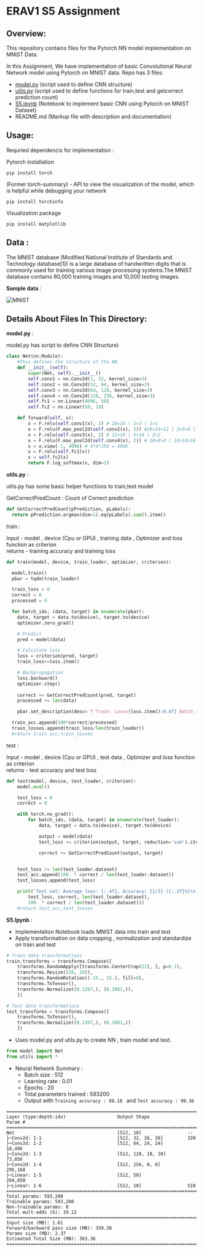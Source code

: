# ERAV1 S5 Assignment


## Overview:
This repository contains files for the Pytorch NN model implementation on MNIST Data.

In this Assignment, We have implementation of basic Convolutional Neural Network model using Pytorch on MNIST data.
Repo has 3 files: 
* [model.py](model.py) (script used to define CNN structure)
* [utils.py](utils.py) (script used to define functions for train,test and getcorrect prediction count)
* [S5.ipynb](S5.ipynb) (Notebook to implement basic CNN using Pytorch on MNIST Dataset)
* README.md (Markup file with description and documentation)

## Usage:

Requried dependencis for implementation :

Pytorch installation
```
pip install torch
```
(Former torch-summary) - API to view the visualization of the model, which is helpful while debugging your network
```
pip install torchinfo
```
Visualization package
```
pip install matplotlib
```

## Data :

The MNIST database (Modified National Institute of Standards and Technology database[1]) is a large database of handwritten digits that is commonly used for training various image processing systems.The MNIST database contains 60,000 training images and 10,000 testing images.

**Sample data** : 

![MNIST](https://upload.wikimedia.org/wikipedia/commons/f/f7/MnistExamplesModified.png)

## Details About Files In This Directory:

**model.py** :

model.py has script to define CNN Structure)

``` python
class Net(nn.Module):
    #This defines the structure of the NN.
    def __init__(self):
        super(Net, self).__init__()
        self.conv1 = nn.Conv2d(1, 32, kernel_size=3)
        self.conv2 = nn.Conv2d(32, 64, kernel_size=3)
        self.conv3 = nn.Conv2d(64, 128, kernel_size=3)
        self.conv4 = nn.Conv2d(128, 256, kernel_size=3)
        self.fc1 = nn.Linear(4096, 50)
        self.fc2 = nn.Linear(50, 10)

    def forward(self, x):
        x = F.relu(self.conv1(x), 2) # 28>26 | 1>3 | 1>1
        x = F.relu(F.max_pool2d(self.conv2(x), 2)) #26>24>12 | 3>5>6 | 1>1>2
        x = F.relu(self.conv3(x), 2) # 12>10 | 6>10 | 2>2
        x = F.relu(F.max_pool2d(self.conv4(x), 2)) # 10>8>4 | 10>14>16 | 2>2>4
        x = x.view(-1, 4096) # 4*4*256 = 4096
        x = F.relu(self.fc1(x))
        x = self.fc2(x)
        return F.log_softmax(x, dim=1)
  ```      

**utils.py** :

utils.py has some basic helper functions to train,test model

GetCorrectPredCount : Count of Correct prediction
``` python
def GetCorrectPredCount(pPrediction, pLabels):
  return pPrediction.argmax(dim=1).eq(pLabels).sum().item()
```
train : 

Input - model , device (Cpu or GPU) , training data , Optimizer and loss function as criterion  <br>     returns - training accuracy and training loss 
``` python
def train(model, device, train_loader, optimizer, criterion):

  model.train()
  pbar = tqdm(train_loader)

  train_loss = 0
  correct = 0
  processed = 0

  for batch_idx, (data, target) in enumerate(pbar):
    data, target = data.to(device), target.to(device)
    optimizer.zero_grad()

    # Predict
    pred = model(data)

    # Calculate loss
    loss = criterion(pred, target)
    train_loss+=loss.item()

    # Backpropagation
    loss.backward()
    optimizer.step()
    
    correct += GetCorrectPredCount(pred, target)
    processed += len(data)

    pbar.set_description(desc= f'Train: Loss={loss.item():0.4f} Batch_id={batch_idx} Accuracy={100*correct/processed:0.2f}')

  train_acc.append(100*correct/processed)
  train_losses.append(train_loss/len(train_loader))
  #return train_acc,train_losses 
```
test : 

Input - model , device (Cpu or GPU) , test data , Optimizer and loss function as criterion <br>
returns - test accuracy and test loss       
```   python    
def test(model, device, test_loader, criterion):
    model.eval()

    test_loss = 0
    correct = 0

    with torch.no_grad():
        for batch_idx, (data, target) in enumerate(test_loader):
            data, target = data.to(device), target.to(device)

            output = model(data)
            test_loss += criterion(output, target, reduction='sum').item()  # sum up batch loss

            correct += GetCorrectPredCount(output, target)


    test_loss /= len(test_loader.dataset)
    test_acc.append(100. * correct / len(test_loader.dataset))
    test_losses.append(test_loss)

    print('Test set: Average loss: {:.4f}, Accuracy: {}/{} ({:.2f}%)\n'.format(
        test_loss, correct, len(test_loader.dataset),
        100. * correct / len(test_loader.dataset)))
    #return test_acc,test_losses      
  ```

**S5.Ipynb** :

* Implementation Notebook loads MNIST data into train and test 
* Apply transformation on data cropping , normalization and standardize on train and test 
``` python
# Train data transformations
train_transforms = transforms.Compose([
    transforms.RandomApply([transforms.CenterCrop(22), ], p=0.1),
    transforms.Resize((28, 28)),
    transforms.RandomRotation((-15., 15.), fill=0),
    transforms.ToTensor(),
    transforms.Normalize((0.1307,), (0.3081,)),
    ])

# Test data transformations
test_transforms = transforms.Compose([
    transforms.ToTensor(),
    transforms.Normalize((0.1307,), (0.3081,))
    ])

```

* Uses model.py and utils.py to create NN , train model and test.
``` python
from model import Net
from utils import *
```
* Neural Network Summary :
  * Batch size : 512
  * Learning rate : 0.01
  * Epochs : 20
  * Total parameters trained : 593200
  * Output with `Training accuracy : 99.18 ` and `Test accuracy : 99.36`
```
==========================================================================================
Layer (type:depth-idx)                   Output Shape              Param #
==========================================================================================
Net                                      [512, 10]                 --
├─Conv2d: 1-1                            [512, 32, 26, 26]         320
├─Conv2d: 1-2                            [512, 64, 24, 24]         18,496
├─Conv2d: 1-3                            [512, 128, 10, 10]        73,856
├─Conv2d: 1-4                            [512, 256, 8, 8]          295,168
├─Linear: 1-5                            [512, 50]                 204,850
├─Linear: 1-6                            [512, 10]                 510
==========================================================================================
Total params: 593,200
Trainable params: 593,200
Non-trainable params: 0
Total mult-adds (G): 19.12
==========================================================================================
Input size (MB): 1.61
Forward/backward pass size (MB): 359.38
Params size (MB): 2.37
Estimated Total Size (MB): 363.36
==========================================================================================
```




